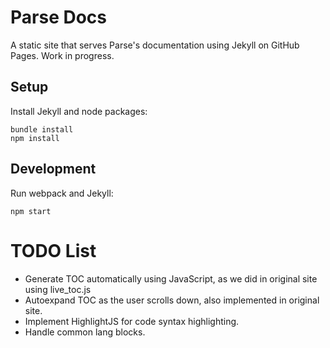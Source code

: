 # Parse Docs

A static site that serves Parse's documentation using Jekyll on GitHub Pages. Work in progress.

## Setup

Install Jekyll and node packages:

```
bundle install
npm install
```

## Development

Run webpack and Jekyll:

```
npm start
```

# TODO List

* Generate TOC automatically using JavaScript, as we did in original site using live_toc.js
* Autoexpand TOC as the user scrolls down, also implemented in original site.
* Implement HighlightJS for code syntax highlighting.
* Handle common lang blocks.
